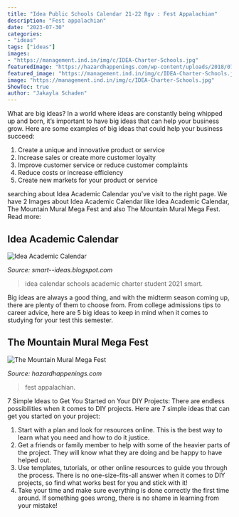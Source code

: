 ```yaml
---
title: "Idea Public Schools Calendar 21-22 Rgv : Fest Appalachian"
description: "Fest appalachian"
date: "2023-07-30"
categories:
- "ideas"
tags: ["ideas"]
images:
- "https://management.ind.in/img/c/IDEA-Charter-Schools.jpg"
featuredImage: "https://hazardhappenings.com/wp-content/uploads/2018/07/The-Mountain-Mural-Mega-Fest-600x431.jpg"
featured_image: "https://management.ind.in/img/c/IDEA-Charter-Schools.jpg"
image: "https://management.ind.in/img/c/IDEA-Charter-Schools.jpg"
ShowToc: true
author: "Jakayla Schaden"
---
```



What are big ideas?
In a world where ideas are constantly being whipped up and born, it’s important to have big ideas that can help your business grow. Here are some examples of big ideas that could help your business succeed: 
1. Create a unique and innovative product or service 
2. Increase sales or create more customer loyalty 
3. Improve customer service or reduce customer complaints 
4. Reduce costs or increase efficiency 
5. Create new markets for your product or service 

	

		
searching about Idea Academic Calendar you've visit to the right page. We have 2 Images about Idea Academic Calendar like Idea Academic Calendar, The Mountain Mural Mega Fest and also The Mountain Mural Mega Fest. Read more:
		
    
## Idea Academic Calendar

<img loading=lazy src="https://management.ind.in/img/c/IDEA-Charter-Schools.jpg" onerror="this.onerror=null;this.src='https://tse2.mm.bing.net/th?id=OIP.ynQ3mLOh55L9PyFRQC6amQHaJl&amp;pid=15.1';" alt="Idea Academic Calendar">

_Source: smart--ideas.blogspot.com_

>idea calendar schools academic charter student 2021 smart. 

	

Big ideas are always a good thing, and with the midterm season coming up, there are plenty of them to choose from. From college admissions tips to career advice, here are 5 big ideas to keep in mind when it comes to studying for your test this semester.

    
## The Mountain Mural Mega Fest

<img loading=lazy src="https://hazardhappenings.com/wp-content/uploads/2018/07/The-Mountain-Mural-Mega-Fest-600x431.jpg" onerror="this.onerror=null;this.src='https://tse1.mm.bing.net/th?id=OIP.cdcBRNR-hLyesWjptrvkLwHaFU&amp;pid=15.1';" alt="The Mountain Mural Mega Fest">

_Source: hazardhappenings.com_

>fest appalachian. 

	

7 Simple Ideas to Get You Started on Your DIY Projects:
There are endless possibilities when it comes to DIY projects. Here are 7 simple ideas that can get you started on your project:
1. Start with a plan and look for resources online. This is the best way to learn what you need and how to do it justice.
2. Get a friends or family member to help with some of the heavier parts of the project. They will know what they are doing and be happy to have helped out.
3. Use templates, tutorials, or other online resources to guide you through the process. There is no one-size-fits-all answer when it comes to DIY projects, so find what works best for you and stick with it!
4. Take your time and make sure everything is done correctly the first time around. If something goes wrong, there is no shame in learning from your mistake!

